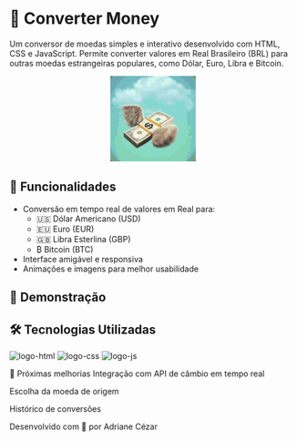# 💸 Converter Money

Um conversor de moedas simples e interativo desenvolvido com HTML, CSS e JavaScript. Permite converter valores em Real Brasileiro (BRL) para outras moedas estrangeiras populares, como Dólar, Euro, Libra e Bitcoin.

<p align="center">
  <img src="./assets/money-cash.gif" alt="Logo do Conversor" width="150">
</p>


## 🚀 Funcionalidades

- Conversão em tempo real de valores em Real para:
  - 🇺🇸 Dólar Americano (USD)
  - 🇪🇺 Euro (EUR)
  - 🇬🇧 Libra Esterlina (GBP)
  - ₿ Bitcoin (BTC)
- Interface amigável e responsiva
- Animações e imagens para melhor usabilidade

## 🎥 Demonstração





## 🛠️ Tecnologias Utilizadas

 <img src="https://img.shields.io/badge/HTML5-E34F26?style=for-the-badge&logo=html5&logoColor=white" alt="logo-html"/> <img src="https://img.shields.io/badge/CSS-239120?&style=for-the-badge&logo=css3&logoColor=white" alt="logo-css" /> <img src="https://img.shields.io/badge/JavaScript-323330?style=for-the-badge&logo=javascript&logoColor=F7DF1E" alt="logo-js"/>


📌 Próximas melhorias
Integração com API de câmbio em tempo real

Escolha da moeda de origem

Histórico de conversões


Desenvolvido com 💙 por Adriane Cézar


